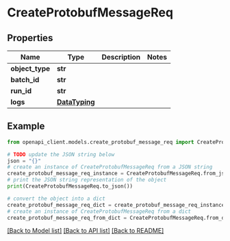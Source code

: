 # CreateProtobufMessageReq


## Properties

Name | Type | Description | Notes
------------ | ------------- | ------------- | -------------
**object_type** | **str** |  | 
**batch_id** | **str** |  | 
**run_id** | **str** |  | 
**logs** | [**DataTyping**](DataTyping.md) |  | 

## Example

```python
from openapi_client.models.create_protobuf_message_req import CreateProtobufMessageReq

# TODO update the JSON string below
json = "{}"
# create an instance of CreateProtobufMessageReq from a JSON string
create_protobuf_message_req_instance = CreateProtobufMessageReq.from_json(json)
# print the JSON string representation of the object
print(CreateProtobufMessageReq.to_json())

# convert the object into a dict
create_protobuf_message_req_dict = create_protobuf_message_req_instance.to_dict()
# create an instance of CreateProtobufMessageReq from a dict
create_protobuf_message_req_from_dict = CreateProtobufMessageReq.from_dict(create_protobuf_message_req_dict)
```
[[Back to Model list]](../README.md#documentation-for-models) [[Back to API list]](../README.md#documentation-for-api-endpoints) [[Back to README]](../README.md)


